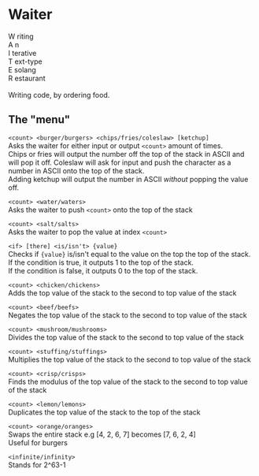 # Waiter
W riting <br>
A n <br>
I terative <br>
T ext-type <br>
E solang <br>
R estaurant <br><br>
Writing code, by ordering food. <br>

## The "menu"

`<count> <burger/burgers> <chips/fries/coleslaw> [ketchup]`<br>
Asks the waiter for either input or output `<count>` amount of times.<br>
Chips or fries will output the number off the top of the stack in ASCII and will pop it off. Coleslaw will ask for input and push the character as a number in ASCII onto the top of the stack.<br>
Adding ketchup will output the number in ASCII *without* popping the value off.

`<count> <water/waters>`<br>
Asks the waiter to push `<count>` onto the top of the stack

`<count> <salt/salts>`<br>
Asks the waiter to pop the value at index `<count>`

`<if> [there] <is/isn't> {value}`<br>
Checks if `{value}` is/isn't equal to the value on the top the top of the stack.<br>
If the condition is true, it outputs 1 to the top of the stack.<br>
If the condition is false, it outputs 0 to the top of the stack.

`<count> <chicken/chickens>`<br>
Adds the top value of the stack to the second to top value of the stack

`<count> <beef/beefs>`<br>
Negates the top value of the stack to the second to top value of the stack

`<count> <mushroom/mushrooms>`<br>
Divides the top value of the stack to the second to top value of the stack

`<count> <stuffing/stuffings>`<br>
Multiplies the top value of the stack to the second to top value of the stack

`<count> <crisp/crisps>`<br>
Finds the modulus of the top value of the stack to the second to top value of the stack

`<count> <lemon/lemons>`<br>
Duplicates the top value of the stack to the top of the stack

`<count> <orange/oranges>`<br>
Swaps the entire stack e.g [4, 2, 6, 7] becomes [7, 6, 2, 4]<br>
Useful for burgers

`<infinite/infinity>`<br>
Stands for 2^63-1
